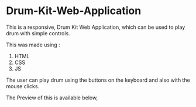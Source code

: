 # Drum-Kit-Web-Application

This is a responsive, Drum Kit Web Application, which can be used to play drum with simple controls.

This was made using :
1. HTML
2. CSS
3. JS

The user can play drum using the buttons on the keyboard and also with the mouse clicks.

The Preview of this is available below, 
